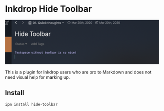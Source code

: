 # Inkdrop Hide Toolbar

![](./docs/screenshot.png)

This is a plugin for Inkdrop users who are pro to Markdown and does not need visual help for marking up.

## Install

```
ipm install hide-toolbar
```
